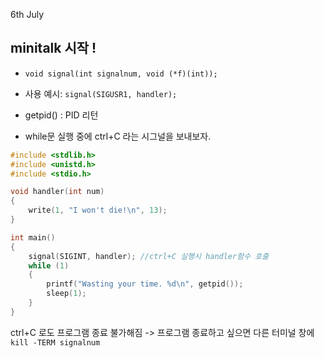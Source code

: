6th July

## minitalk 시작 !

- `void signal(int signalnum, void (*f)(int));`

- 사용 예시: `signal(SIGUSR1, handler);`

- getpid() : PID 리턴

- while문 실행 중에 ctrl+C 라는 시그널을 보내보자.

```c
#include <stdlib.h>
#include <unistd.h>
#include <stdio.h>

void handler(int num)
{
    write(1, "I won't die!\n", 13);
}

int main()
{
    signal(SIGINT, handler); //ctrl+C 실행시 handler함수 호출
    while (1)
    {
        printf("Wasting your time. %d\n", getpid());
        sleep(1);
    }
}
```
 
 ctrl+C 로도 프로그램 종료 불가해짐 -> 프로그램 종료하고 싶으면 다른 터미널 창에 `kill -TERM signalnum`


